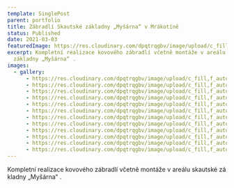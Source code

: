 ```yaml
---
template: SinglePost
parent: portfolio
title: Zábradlí Skautské základny „Myšárna“ v Mrákotíně
status: Published
date: 2021-03-03
featuredImage: https://res.cloudinary.com/dpqtrqgbv/image/upload/c_fill,f_auto,,h_2600,,q_auto,,w_2600,/v1614809524/mysarna/IMG_20191211_150603_enx0cw.jpg
excerpt: Kompletní realizace kovového zábradlí včetně montáže v areálu skautské
  základny „Myšárna“ .
images:
  - gallery:
      - https://res.cloudinary.com/dpqtrqgbv/image/upload/c_fill,f_auto,,h_2600,,q_auto,,w_2600,/v1614809525/mysarna/IMG_20191211_150651_mj9a6z.jpg
      - https://res.cloudinary.com/dpqtrqgbv/image/upload/c_fill,f_auto,,h_2600,,q_auto,,w_2600,/v1614809525/mysarna/IMG_20191211_150609_rmicqh.jpg
      - https://res.cloudinary.com/dpqtrqgbv/image/upload/c_fill,f_auto,,h_2600,,q_auto,,w_2600,/v1614809524/mysarna/IMG_20191211_150603_enx0cw.jpg
      - https://res.cloudinary.com/dpqtrqgbv/image/upload/c_fill,f_auto,,h_2600,,q_auto,,w_2600,/v1614809524/mysarna/IMG_20191211_150554_cqljoe.jpg
      - https://res.cloudinary.com/dpqtrqgbv/image/upload/c_fill,f_auto,,h_2600,,q_auto,,w_2600,/v1614809524/mysarna/IMG_20191211_150525_eavbus.jpg
      - https://res.cloudinary.com/dpqtrqgbv/image/upload/c_fill,f_auto,,h_2600,,q_auto,,w_2600,/v1614809523/mysarna/IMG_20191211_150433_qjjop8.jpg
      - https://res.cloudinary.com/dpqtrqgbv/image/upload/c_fill,f_auto,,h_2600,,q_auto,,w_2600,/v1614809522/mysarna/IMG_20191211_150358_gcmhyw.jpg
      - https://res.cloudinary.com/dpqtrqgbv/image/upload/c_fill,f_auto,,h_2600,,q_auto,,w_2600,/v1614809522/mysarna/IMG_20191211_150351_fme4ol.jpg
      - https://res.cloudinary.com/dpqtrqgbv/image/upload/c_fill,f_auto,,h_2600,,q_auto,,w_2600,/v1614809522/mysarna/IMG_20191211_150414_ckecg3.jpg
      - https://res.cloudinary.com/dpqtrqgbv/image/upload/c_fill,f_auto,,h_2600,,q_auto,,w_2600,/v1614809522/mysarna/IMG_20191211_145923_ffcgkf.jpg
      - https://res.cloudinary.com/dpqtrqgbv/image/upload/c_fill,f_auto,,h_2600,,q_auto,,w_2600,/v1614809522/mysarna/IMG_20191211_145907_nkzc4g.jpg
      - https://res.cloudinary.com/dpqtrqgbv/image/upload/c_fill,f_auto,,h_2600,,q_auto,,w_2600,/v1614809521/mysarna/IMG_20191211_150423_vk26iz.jpg
---
```

Kompletní realizace kovového zábradlí včetně montáže v areálu skautské základny „Myšárna“ .